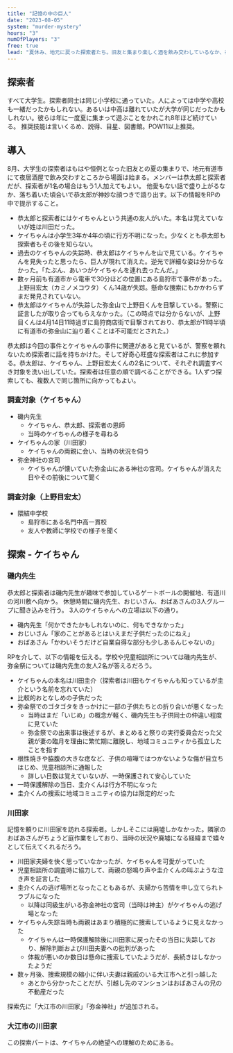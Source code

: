 ```yaml
---
title: "記憶の中の巨人"
date: "2023-08-05"
system: "murder-mystery"
hours: "3"
numOfPlayers: "3"
free: true
lead: "夏休み、地元に戻った探索者たち。旧友と集まり楽しく酒を飲み交わしているなか、神妙な顔で恭太郎が口を開いた。「なあ、ケイちゃんっていただろ、行方不明になった。最近また似たような事件があったんだ。」その後語られる秘められた思い出。「巨人」を探す一夏の捜索劇がはじまる。"
---
```


## 探索者

すべて大学生。探索者同士は同じ小学校に通っていた。人によっては中学や高校も一緒だったかもしれない。あるいは中高は離れていたが大学が同じだったかもしれない。彼らは年に一度夏に集まって遊ぶことをかれこれ8年ほど続けている。
推奨技能は言いくるめ、説得、目星、図書館。POW11以上推奨。

## 導入

8月、大学生の探索者はもはや恒例となった旧友との夏の集まりで、地元有道市にて夜居酒屋で飲み交わすところから場面は始まる。メンバーは恭太郎と探索者だが、探索者が1名の場合はもう1人加えてもよい。
他愛もない話で盛り上がるなか、落ち着いた頃合いで恭太郎が神妙な顔つきで語り出す。以下の情報をRPの中で提示すること。

* 恭太郎と探索者にはケイちゃんという共通の友人がいた。本名は覚えていないが姓は川田だった。
* ケイちゃんは小学生3年か4年の頃に行方不明になった。少なくとも恭太郎も探索者もその後を知らない。
* 過去のケイちゃんの失踪時、恭太郎はケイちゃんを山で見ている。ケイちゃんを見失ったと思ったら、巨人が現れて消えた。逆光で詳細な姿は分からなかった。「たぶん、あいつがケイちゃんを連れ去ったんだ。」
* 数ヶ月前も有道市から電車で30分ほどの位置にある島狩市で事件があった。上野目宏太（カミノメコウタ）くん14歳が失踪。懸命な捜索にもかかわらずまだ発見されていない。
* 恭太郎はケイちゃんが失踪した弥金山で上野目くんを目撃している。警察に証言したが取り合ってもらえなかった。（この時点では分からないが、上野目くんは4月14日11時過ぎに島狩商店街で目撃されており、恭太郎が11時半頃に有道市の弥金山に辿り着くことは不可能だとされた。）

恭太郎は今回の事件とケイちゃんの事件に関連があると見ているが、警察を頼れないため探索者に話を持ちかけた。そして好奇心旺盛な探索者はこれに参加する。恭太郎は、ケイちゃん、上野目宏太くんの2名について、それぞれ調査すべき対象を洗い出していた。探索者は任意の順で調べることができる。1人ずつ探索しても、複数人で同じ箇所に向かってもよい。

### 調査対象（ケイちゃん）

* 磯内先生
  * ケイちゃん、恭太郎、探索者の恩師
  * 当時のケイちゃんの様子を尋ねる
* ケイちゃんの家（川田家）
  * ケイちゃんの両親に会い、当時の状況を伺う
* 弥金神社の宮司
  * ケイちゃんが懐いていた弥金山にある神社の宮司。ケイちゃんが消えた日やその前後について聞く

### 調査対象（上野目宏太）

* 隈結中学校
  * 島狩市にある名門中高一貫校
  * 友人や教師に学校での様子を聞く

## 探索 - ケイちゃん

### 磯内先生

恭太郎と探索者は磯内先生が趣味で参加しているゲートボールの開催地、有道川の河川敷へ向かう。
休憩時間に磯内先生、おじいさん、おばあさんの3人グループに聞き込みを行う。
3人のケイちゃんへの立場は以下の通り。

* 磯内先生「何かできたかもしれないのに、何もできなかった」
* おじいさん「家のことがあるとはいえまだ子供だったのにねえ」
* おばあさん「かわいそうだけど自業自得な部分も少しあるんじゃないの」

RPを介して、以下の情報を伝える。学校や児童相談所については磯内先生が、弥金祭については磯内先生の友人2名が答えるだろう。

* ケイちゃんの本名は川田圭介（探索者は川田もケイちゃんも知っているが圭介という名前を忘れていた）
* 比較的おとなしめの子供だった
* 弥金祭でのゴタゴタをきっかけに一部の子供たちとの折り合いが悪くなった
  * 当時はまだ「いじめ」の概念が軽く、磯内先生も子供同士の仲違い程度に見ていた
  * 弥金祭での出来事は後述するが、まとめると祭りの実行委員会だった父親が妻の臨月を理由に繁忙期に離脱し、地域コミュニティから孤立したことを指す
* 根性焼きや脇腹の大きな痣など、子供の喧嘩ではつかないような傷が目立ちはじめ、児童相談所に通報した
  * 詳しい日数は覚えていないが、一時保護されて安心していた
* 一時保護解除の当日、圭介くんは行方不明になった
* 圭介くんの捜索に地域コミュニティの協力は限定的だった

### 川田家

記憶を頼りに川田家を訪れる探索者。しかしそこには廃墟しかなかった。隣家のおばあさんがちょうど庭作業をしており、当時の状況や廃墟になる経緯まで嬉々として伝えてくれるだろう。

* 川田家夫婦を快く思っていなかったが、ケイちゃんを可愛がっていた
* 児童相談所の調査時に協力して、両親の怒鳴り声や圭介くんの叫ぶような泣き声を証言した
* 圭介くんの逃げ場所となったこともあるが、夫婦から苦情を申し立てられトラブルになった
  * 以降は同級生がいる弥金神社の宮司（当時は神主）がケイちゃんの逃げ場となった
* ケイちゃん失踪当時も両親はあまり積極的に捜索しているように見えなかった
  * ケイちゃんは一時保護解除後に川田家に戻ったその当日に失踪しており、解除判断および川田夫妻への批判があった
  * 体裁が悪いのか数日は懸命に捜索していたようだが、長続きはしなかったようだ
* 数ヶ月後、捜索規模の縮小に伴い夫妻は親戚のいる大江市へと引っ越した
  * あとから分かったことだが、引越し先のマンションはおばあさんの兄の不動産だった
  
探索先に「大江市の川田家」「弥金神社」が追加される。

### 大江市の川田家

この探索パートは、ケイちゃんの絶望への理解のためにある。
